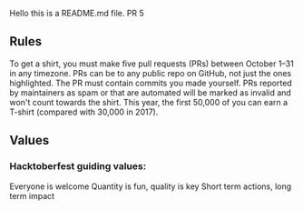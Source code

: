 Hello this is a README.md file.
PR 5


## Rules
To get a shirt, you must make five pull requests (PRs) between October 1–31 in any timezone. PRs can be to any public repo on GitHub, not just the ones highlighted. The PR must contain commits you made yourself. PRs reported by maintainers as spam or that are automated will be marked as invalid and won't count towards the shirt. This year, the first 50,000 of you can earn a T-shirt (compared with 30,000 in 2017).

## Values
### Hacktoberfest guiding values:
Everyone is welcome
Quantity is fun, quality is key
Short term actions, long term impact
